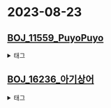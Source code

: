 # 2023-08-23 

## [BOJ_11559_PuyoPuyo](https://boj.kr/11559)
<details><summary>태그</summary><div markdown="1">`#구현 #그래프 #시뮬레이션 #BFS`</div></details>

## [BOJ_16236_아기상어](https://boj.kr/16236)
<details><summary>태그</summary><div markdown="1">`#구현 #그래프 #시뮬레이션 #BFS`</div></details>
